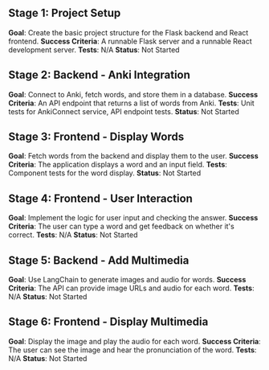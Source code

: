## Stage 1: Project Setup
**Goal**: Create the basic project structure for the Flask backend and React frontend.
**Success Criteria**: A runnable Flask server and a runnable React development server.
**Tests**: N/A
**Status**: Not Started

## Stage 2: Backend - Anki Integration
**Goal**: Connect to Anki, fetch words, and store them in a database.
**Success Criteria**: An API endpoint that returns a list of words from Anki.
**Tests**: Unit tests for AnkiConnect service, API endpoint tests.
**Status**: Not Started

## Stage 3: Frontend - Display Words
**Goal**: Fetch words from the backend and display them to the user.
**Success Criteria**: The application displays a word and an input field.
**Tests**: Component tests for the word display.
**Status**: Not Started

## Stage 4: Frontend - User Interaction
**Goal**: Implement the logic for user input and checking the answer.
**Success Criteria**: The user can type a word and get feedback on whether it's correct.
**Tests**: N/A
**Status**: Not Started

## Stage 5: Backend - Add Multimedia
**Goal**: Use LangChain to generate images and audio for words.
**Success Criteria**: The API can provide image URLs and audio for each word.
**Tests**: N/A
**Status**: Not Started

## Stage 6: Frontend - Display Multimedia
**Goal**: Display the image and play the audio for each word.
**Success Criteria**: The user can see the image and hear the pronunciation of the word.
**Tests**: N/A
**Status**: Not Started